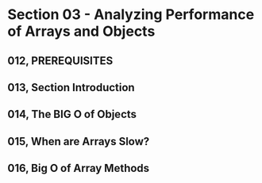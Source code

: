 # Section 03 - Analyzing Performance of Arrays and Objects

## 012, PREREQUISITES

## 013, Section Introduction

## 014, The BIG O of Objects

## 015, When are Arrays Slow?

## 016, Big O of Array Methods
